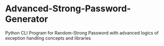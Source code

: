 # Advanced-Strong-Password-Generator
Python CLI Program for Random-Strong Password with advanced logics of exception handling concepts and libraries

<script src="https://gist.github.com/huzefamehidpurwala/0508173f0836ce8f111ad4e7ac63a9ed.js"> </script>
